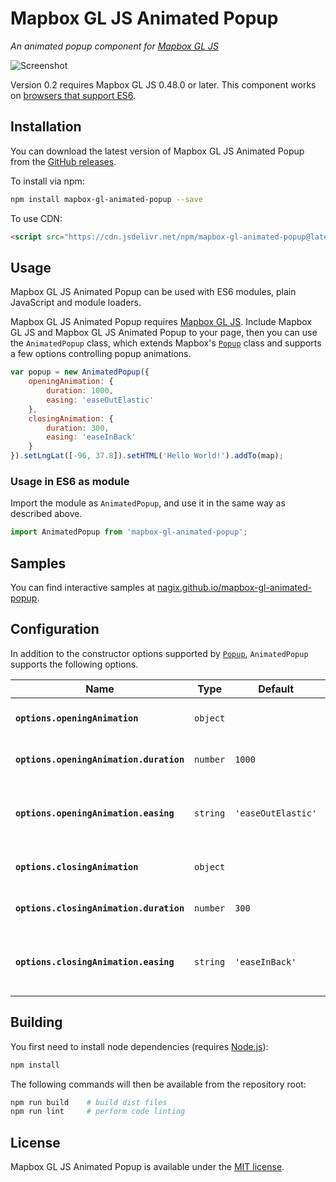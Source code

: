 # Mapbox GL JS Animated Popup

*An animated popup component for [Mapbox GL JS](https://github.com/mapbox/mapbox-gl-js)*

![Screenshot](https://nagix.github.io/mapbox-gl-animated-popup/mapbox-gl-animated-popup.gif)

Version 0.2 requires Mapbox GL JS 0.48.0 or later. This component works on [browsers that support ES6](https://caniuse.com/es6).

## Installation

You can download the latest version of Mapbox GL JS Animated Popup from the [GitHub releases](https://github.com/nagix/mapbox-gl-animated-popup/releases/latest).

To install via npm:

```bash
npm install mapbox-gl-animated-popup --save
```

To use CDN:

```html
<script src="https://cdn.jsdelivr.net/npm/mapbox-gl-animated-popup@latest/dist/mapbox-gl-animated-popup.min.js"></script>
```

## Usage

Mapbox GL JS Animated Popup can be used with ES6 modules, plain JavaScript and module loaders.

Mapbox GL JS Animated Popup requires [Mapbox GL JS](https://github.com/mapbox/mapbox-gl-js). Include Mapbox GL JS and Mapbox GL JS Animated Popup to your page, then you can use the `AnimatedPopup` class, which extends Mapbox's [`Popup`](https://docs.mapbox.com/mapbox-gl-js/api/markers/#popup) class and supports a few options controlling popup animations.

```js
var popup = new AnimatedPopup({
    openingAnimation: {
        duration: 1000,
        easing: 'easeOutElastic'
    },
    closingAnimation: {
        duration: 300,
        easing: 'easeInBack'
    }
}).setLngLat([-96, 37.8]).setHTML('Hello World!').addTo(map);
```

### Usage in ES6 as module

Import the module as `AnimatedPopup`, and use it in the same way as described above.

```js
import AnimatedPopup from 'mapbox-gl-animated-popup';
```

## Samples

You can find interactive samples at [nagix.github.io/mapbox-gl-animated-popup](https://nagix.github.io/mapbox-gl-animated-popup).

## Configuration

In addition to the constructor options supported by [`Popup`](https://docs.mapbox.com/mapbox-gl-js/api/markers/#popup), `AnimatedPopup` supports the following options.

| Name | Type | Default | Description
| ---- | ---- | ------- | -----------
| **`options.openingAnimation`** | `object` | | Options controlling the opening animation.
| **`options.openingAnimation.duration`** | `number` | `1000` | The animation's duration, measured in milliseconds.
| **`options.openingAnimation.easing`** | `string` | `'easeOutElastic'` | The easing function name of the animation. See [https://easings.net](https://easings.net)
| **`options.closingAnimation`** | `object` | | Options controlling the closing animation.
| **`options.closingAnimation.duration`** | `number` | `300` | The animation's duration, measured in milliseconds.
| **`options.closingAnimation.easing`** | `string` | `'easeInBack'` | The easing function name of the animation. See [https://easings.net](https://easings.net)

## Building

You first need to install node dependencies (requires [Node.js](https://nodejs.org/)):

```bash
npm install
```

The following commands will then be available from the repository root:

```bash
npm run build    # build dist files
npm run lint     # perform code linting
```

## License

Mapbox GL JS Animated Popup is available under the [MIT license](https://opensource.org/licenses/MIT).
